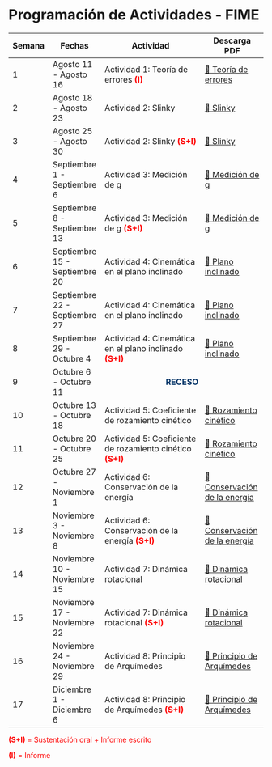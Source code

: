 <h1>Programación de Actividades - FIME</h1>

<table>
  <thead>
    <tr>
      <th style="width: 7%;">Semana</th>
      <th style="width: 20%;">Fechas</th>
      <th style="width: 48%;">Actividad</th>
      <th style="width: 25%;">Descarga PDF</th>
    </tr>
  </thead>
  <tbody>
    <tr>
      <td>1</td>
      <td>Agosto 11 - Agosto 16</td>
      <td>Actividad 1: Teoría de errores <span style="color:red; font-weight:bold;">(I)</span></td>
      <td><a href="ErrorTheory.pdf">📎 Teoría de errores</a></td>
    </tr>
    <tr>
      <td>2</td>
      <td>Agosto 18 - Agosto 23</td>
      <td>Actividad 2: Slinky</td>
      <td><a href="Slinky.pdf">📎 Slinky</a></td>
    </tr>
    <tr>
      <td>3</td>
      <td>Agosto 25 - Agosto 30</td>
      <td>Actividad 2: Slinky <span style="color:red; font-weight:bold;">(S+I)</span></td>
      <td><a href="Slinky.pdf">📎 Slinky</a></td>
    </tr>
    <tr>
      <td>4</td>
      <td>Septiembre 1 - Septiembre 6</td>
      <td>Actividad 3: Medición de g</td>
      <td><a href="Measuring_g.pdf">📎 Medición de g</a></td>
    </tr>
    <tr>
      <td>5</td>
      <td>Septiembre 8 - Septiembre 13</td>
      <td>Actividad 3: Medición de g <span style="color:red; font-weight:bold;">(S+I)</span></td>
      <td><a href="Measuring_g.pdf">📎 Medición de g</a></td>
    </tr>
    <tr>
      <td>6</td>
      <td>Septiembre 15 - Septiembre 20</td>
      <td>Actividad 4: Cinemática en el plano inclinado</td>
      <td><a href="Kinematica_Inclined.pdf">📎 Plano inclinado</a></td>
    </tr>
    <tr>
      <td>7</td>
      <td>Septiembre 22 - Septiembre 27</td>
      <td>Actividad 4: Cinemática en el plano inclinado</td>
      <td><a href="Kinematica_Inclined.pdf">📎 Plano inclinado</a></td>
    </tr>
    <tr>
      <td>8</td>
      <td>Septiembre 29 - Octubre 4</td>
      <td>Actividad 4: Cinemática en el plano inclinado <span style="color:red; font-weight:bold;">(S+I)</span></td>
      <td><a href="Kinematica_Inclined.pdf">📎 Plano inclinado</a></td>
    </tr>
    <tr>
      <td>9</td>
      <td>Octubre 6 - Octubre 11</td>
      <td colspan="2" style="text-align: center; color: #003366; font-weight: bold;">
        RECESO
      </td>
    </tr>
    <tr>
      <td>10</td>
      <td>Octubre 13 - Octubre 18</td>
      <td>Actividad 5: Coeficiente de rozamiento cinético</td>
      <td><a href="FrictionKineticCoefficient.pdf">📎 Rozamiento cinético</a></td>
    </tr>
    <tr>
      <td>11</td>
      <td>Octubre 20 - Octubre 25</td>
      <td>Actividad 5: Coeficiente de rozamiento cinético <span style="color:red; font-weight:bold;">(S+I)</span></td>
      <td><a href="FrictionKineticCoefficient.pdf">📎 Rozamiento cinético</a></td>
    </tr>
    <tr>
      <td>12</td>
      <td>Octubre 27 - Noviembre 1</td>
      <td>Actividad 6: Conservación de la energía</td>
      <td><a href="EnergyConservation.pdf">📎 Conservación de la energía</a></td>
    </tr>
    <tr>
      <td>13</td>
      <td>Noviembre 3 - Noviembre 8</td>
      <td>Actividad 6: Conservación de la energía <span style="color:red; font-weight:bold;">(S+I)</span></td>
      <td><a href="EnergyConservation.pdf">📎 Conservación de la energía</a></td>
    </tr>
    <tr>
      <td>14</td>
      <td>Noviembre 10 - Noviembre 15</td>
      <td>Actividad 7: Dinámica rotacional</td>
      <td><a href="RollingSphere.pdf">📎 Dinámica rotacional</a></td>
    </tr>
    <tr>
      <td>15</td>
      <td>Noviembre 17 - Noviembre 22</td>
      <td>Actividad 7: Dinámica rotacional <span style="color:red; font-weight:bold;">(S+I)</span></td>
      <td><a href="RollingSphere.pdf">📎 Dinámica rotacional</a></td>
    </tr>
    <tr>
      <td>16</td>
      <td>Noviembre 24 - Noviembre 29</td>
      <td>Actividad 8: Principio de Arquímedes</td>
      <td><a href="LiquidDensity.pdf">📎 Principio de Arquímedes</a></td>
    </tr>
    <tr>
      <td>17</td>
      <td>Diciembre 1 - Diciembre 6</td>
      <td>Actividad 8: Principio de Arquímedes <span style="color:red; font-weight:bold;">(S+I)</span></td>
      <td><a href="LiquidDensity.pdf">📎 Principio de Arquímedes</a></td>
    </tr>
  </tbody>
</table>

<p style="color:red;"><strong>(S+I)</strong> = Sustentación oral + Informe escrito</p>
<p style="color:red;"><strong>(I)</strong> = Informe</p>
